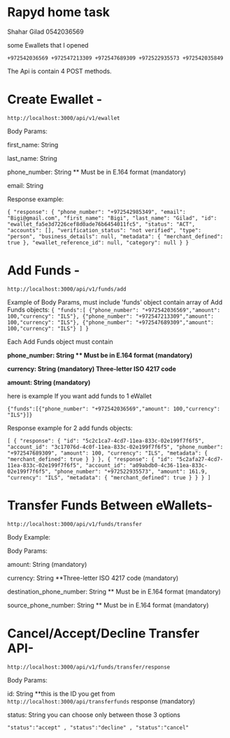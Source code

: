 # Rapyd home task

Shahar Gilad
0542036569

some Ewallets that I opened

`+972542036569
+972547213309
+972547689309
+972522935573
+972542035849`

The Api is contain 4 POST methods.

# Create Ewallet -

`http://localhost:3000/api/v1/ewallet`

Body Params:

first_name: String

last_name: String

phone_number: String ** Must be in E.164 format (mandatory)

email: String

Response example: 

`{
    "response": {
        "phone_number": "+972542985349",
        "email": "Bigi@gmail.com",
        "first_name": "Bigi",
        "last_name": "Gilad",
        "id": "ewallet_fa5e3d7226cef8d0ade76b6454011fc5",
        "status": "ACT",
        "accounts": [],
        "verification_status": "not verified",
        "type": "person",
        "business_details": null,
        "metadata": {
            "merchant_defined": true
        },
        "ewallet_reference_id": null,
        "category": null
    }
}`

# Add Funds -

`http://localhost:3000/api/v1/funds/add`

Example of Body Params, must include 'funds' object contain array of Add Funds objects:
`{
	"funds":[
		{"phone_number": "+972542036569","amount": 100,"currency": "ILS"},
		{"phone_number": "+972547213309","amount": 100,"currency": "ILS"},
		{"phone_number": "+972547689309","amount": 100,"currency": "ILS"}
		]
}`

Each Add Funds object must contain

**phone_number: String ** Must be in E.164 format (mandatory)**

**currency: String (mandatory) Three-letter ISO 4217 code**

**amount: String (mandatory)** 

here is example If you want add funds to 1 eWallet

`{"funds":[{"phone_number": "+972542036569","amount": 100,"currency": "ILS"}]}`

Response example for 2 add funds objects:

`[
  {
    "response": {
      "id": "5c2c1ca7-4cd7-11ea-833c-02e199f7f6f5",
      "account_id": "3c17076d-4c0f-11ea-833c-02e199f7f6f5",
      "phone_number": "+972547689309",
      "amount": 100,
      "currency": "ILS",
      "metadata": {
        "merchant_defined": true
      }
    }
  },
  {
    "response": {
      "id": "5c2afa27-4cd7-11ea-833c-02e199f7f6f5",
      "account_id": "a09abdb0-4c36-11ea-833c-02e199f7f6f5",
      "phone_number": "+972522935573",
      "amount": 161.9,
      "currency": "ILS",
      "metadata": {
        "merchant_defined": true
      }
    }
  }
]`

# Transfer Funds Between eWallets-

`http://localhost:3000/api/v1/funds/transfer`

Body Example:

Body Params:

amount: String (mandatory)

currency: String  **Three-letter ISO 4217 code (mandatory)

destination_phone_number:  String ** Must be in E.164 format (mandatory)

source_phone_number: String ** Must be in E.164 format (mandatory)

# Cancel/Accept/Decline Transfer API-

`http://localhost:3000/api/v1/funds/transfer/response
`

Body Params: 

id: String **this is the ID you get from `http://localhost:3000/api/transferfunds` response (mandatory)

status: String you can choose only between those 3 options

`"status":"accept" , "status":"decline" , "status":"cancel"` 
